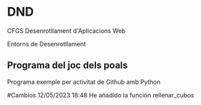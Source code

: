 # DND

CFGS Desenrotllament d'Aplicacions Web

Entorns de Desenrotllament

## Programa del joc dels poals

Programa exemple per activitat de Github amb Python

#Cambios
12/05/2023	18:48
He añadido la función rellenar_cubos
